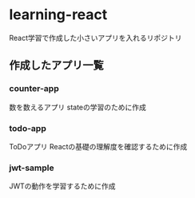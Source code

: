 # learning-react
React学習で作成した小さいアプリを入れるリポジトリ

## 作成したアプリ一覧
### counter-app
数を数えるアプリ
stateの学習のために作成
### todo-app
ToDoアプリ
Reactの基礎の理解度を確認するために作成
### jwt-sample
JWTの動作を学習するために作成

